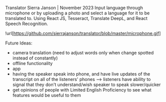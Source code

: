 Translator
Sierra Janson | November 2023 
Input language through microphone or by uploading a photo and select a language for it to be translated to. Using React JS, Tesseract, Translate DeepL, and React Speech Recognition.

!url[https://github.com/sierrajanson/translator/blob/master/microphone.gif]

Future Ideas:
- camera translation (need to adjust words only when change spotted instead of constantly)
- offline functionality
- app
- having the speaker speak into phone, and have live updates of the transcript on all of the listeners' phones --> listeners have ability to signal that they don't understand/wish speaker to speak slower/quicker
- get opinions of people with Limited English Proficiency to see what features would be useful to them
